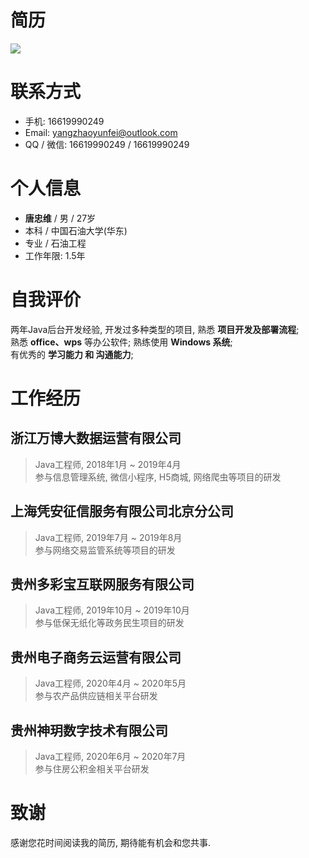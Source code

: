 # 简历



![](https://yangzhaoyunfei.oss-cn-beijing.aliyuncs.com/%E5%A4%96%E9%93%BE%E5%88%86%E4%BA%AB%E6%8B%92%E7%BB%9D%E5%88%A0%E9%99%A4/11021161.JPG)

# 联系方式

- 手机: 16619990249
- Email: yangzhaoyunfei@outlook.com
- QQ / 微信: 16619990249 / 16619990249

# 个人信息

 - **唐忠维** / 男 / 27岁
 - 本科 / 中国石油大学(华东)
 - 专业 / 石油工程
 - 工作年限: 1.5年

# 自我评价
两年Java后台开发经验, 开发过多种类型的项目, 熟悉 **项目开发及部署流程**;   
熟悉 **office、wps** 等办公软件; 熟练使用 **Windows 系统**;   
有优秀的 **学习能力 和 沟通能力**;   

# 工作经历

## 浙江万博大数据运营有限公司
>Java工程师, 2018年1月 ~ 2019年4月  
>参与信息管理系统, 微信小程序, H5商城, 网络爬虫等项目的研发  

## 上海凭安征信服务有限公司北京分公司
>Java工程师, 2019年7月 ~ 2019年8月  
>参与网络交易监管系统等项目的研发  

## 贵州多彩宝互联网服务有限公司
>Java工程师, 2019年10月 ~ 2019年10月  
>参与低保无纸化等政务民生项目的研发  

## 贵州电子商务云运营有限公司
>Java工程师, 2020年4月 ~ 2020年5月  
>参与农产品供应链相关平台研发  

## 贵州神玥数字技术有限公司
>Java工程师, 2020年6月 ~ 2020年7月  
>参与住房公积金相关平台研发  

# 致谢
感谢您花时间阅读我的简历, 期待能有机会和您共事. 
